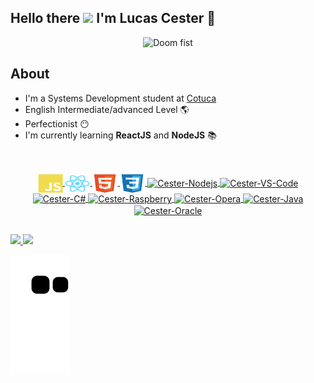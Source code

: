 ## Hello there <img src="https://github.com/souvikguria98/souvikguria98/blob/master/Hi.gif" width="25"> I'm Lucas Cester 🌟

<p align="center">
  <img alt="Doom fist" height="300em" src="http://68.media.tumblr.com/8f508cf8616f2e9c3b1a1ee918f5c487/tumblr_inline_odltnjIACz1twj3u6_500.gif">
</p>


## About
 - I'm a Systems Development student at [Cotuca](https://cotuca.unicamp.br/cotuca/)
 - English Intermediate/advanced Level 🌎
 - Perfectionist 😶
 - I'm currently learning **ReactJS** and **NodeJS** 📚
 <br>

<div style="display: inline_block" align="center"><br>
  <a href="https://github.com/LucasCester">
  <img align="center" alt="Cester-Js" height="30" width="40" src="https://raw.githubusercontent.com/devicons/devicon/master/icons/javascript/javascript-plain.svg">
  <img align="center" alt="Cester-React" height="30" width="40" src="https://raw.githubusercontent.com/devicons/devicon/master/icons/react/react-original.svg">
  <img align="center" alt="Cester-HTML" height="30" width="40" src="https://raw.githubusercontent.com/devicons/devicon/master/icons/html5/html5-original.svg">
  <img align="center" alt="Cester-CSS" height="30" width="40" src="https://raw.githubusercontent.com/devicons/devicon/master/icons/css3/css3-original.svg">
  <img align="center" alt="Cester-Nodejs" height="30" width="40" src="https://cdn.jsdelivr.net/gh/devicons/devicon/icons/nodejs/nodejs-original.svg">
  <img align="center" alt="Cester-VS-Code" height="30" width="40" src="https://cdn.jsdelivr.net/gh/devicons/devicon/icons/vscode/vscode-original.svg">
  <img align="center" alt="Cester-C#" height="30" width="40" src="https://cdn.jsdelivr.net/gh/devicons/devicon/icons/csharp/csharp-original.svg">
  <img align="center" alt="Cester-Raspberry" height="30" width="40" src="https://cdn.jsdelivr.net/gh/devicons/devicon/icons/raspberrypi/raspberrypi-original.svg">
  <img align="center" alt="Cester-Opera" height="30" width="40" src="https://cdn.jsdelivr.net/gh/devicons/devicon/icons/opera/opera-original.svg">
  <img align="center" alt="Cester-Java" height="30" width="40" src="https://cdn.jsdelivr.net/gh/devicons/devicon/icons/java/java-original.svg">
  <img align="center" alt="Cester-Oracle" height="30" width="40" src="https://cdn.jsdelivr.net/gh/devicons/devicon/icons/oracle/oracle-original.svg">
</div>
  
##

<div>
  <a href="https://github.com/LucasCester">
  <img height="164rem" src="https://github-readme-stats.vercel.app/api?username=LucasCester&show_icons=true&theme=radical&include_all_commits=true&count_private=true"/>
  <img height="164rem" src="https://github-readme-stats.vercel.app/api/top-langs/?username=LucasCester&layout=compact&langs_count=7&theme=radical"/>
</div>
  
![Snake animation](https://github.com/LucasCester/LucasCester/blob/output/github-contribution-grid-snake.svg)
